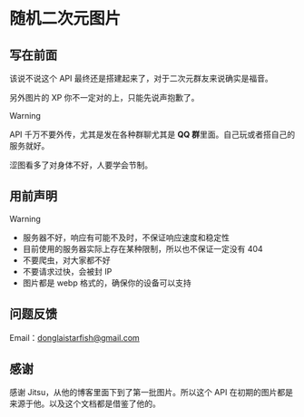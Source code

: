 # 随机二次元图片

## 写在前面

该说不说这个 API 最终还是搭建起来了，对于二次元群友来说确实是福音。

另外图片的 XP 你不一定对的上，只能先说声抱歉了。

> [!Warning]
> API 千万不要外传，尤其是发在各种群聊尤其是 **QQ 群**里面。自己玩或者搭自己的服务就好。

涩图看多了对身体不好，人要学会节制。

## 用前声明

> [!Warning]
> - 服务器不好，响应有可能不及时，不保证响应速度和稳定性
> - 目前使用的服务器实际上存在某种限制，所以也不保证一定没有 404
> - 不要爬虫，对大家都不好
> - 不要请求过快，会被封 IP
> - 图片都是 webp 格式的，确保你的设备可以支持

## 问题反馈

Email：<donglaistarfish@gmail.com>

## 感谢

感谢 Jitsu，从他的博客里面下到了第一批图片。所以这个 API 在初期的图片都是来源于他。以及这个文档都是借鉴了他的。
